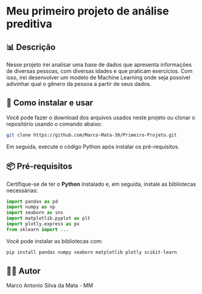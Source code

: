 
# Meu primeiro projeto de análise preditiva

## 📊 Descrição

Nesse projeto irei analisar uma base de dados que apresenta informações de diversas pessoas, com diversas idades e que praticam exercícios. Com isso, irei desenvolver um modelo de Machine Learning onde seja possível adivinhar qual o gênero da pessoa a partir de seus dados.

## 🚀 Como instalar e usar

Você pode fazer o download dos arquivos usados neste projeto ou clonar o repositório usando o comando abaixo:

```bash
git clone https://github.com/Marco-Mata-30/Primeiro-Projeto.git
```

Em seguida, execute o código Python após instalar os pré-requisitos.

## 📦 Pré-requisitos

Certifique-se de ter o **Python** instalado e, em seguida, instale as bibliotecas necessárias:

```python
import pandas as pd
import numpy as np
import seaborn as sns
import matplotlib.pyplot as plt
import plotly.express as px
from sklearn import ...
```

Você pode instalar as bibliotecas com:

```bash
pip install pandas numpy seaborn matplotlib plotly scikit-learn
```

## 👨‍💻 Autor

Marco Antonio Silva da Mata - MM
